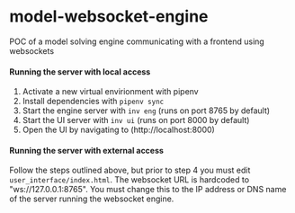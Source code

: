 # model-websocket-engine
POC of a model solving engine communicating with a frontend using websockets

#### Running the server with local access
1. Activate a new virtual envirionment with pipenv
2. Install dependencies with `pipenv sync`
3. Start the engine server with `inv eng` (runs on port 8765 by default)
4. Start the UI server with `inv ui` (runs on port 8000 by default)
5. Open the UI by navigating to (http://localhost:8000)


#### Running the server with external access
Follow the steps outlined above, but prior to step 4 you must edit `user_interface/index.html`. The websocket URL is hardcoded to "ws://127.0.0.1:8765". You must change this to the IP address or DNS name of the server running the websocket engine.
